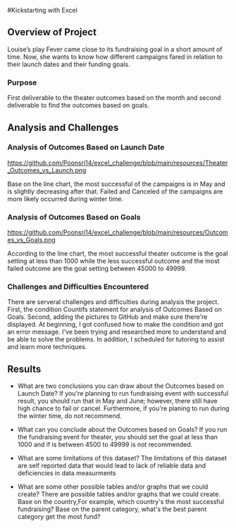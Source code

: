 #Kickstarting with Excel

## Overview of Project
Louise’s play Fever came close to its fundraising goal in a short amount of time. Now, she wants to know how different campaigns fared in relation to their launch dates and their funding goals. 

### Purpose

First deliverable to the theater outcomes based on the month and second deliverable to find the outcomes based on goals.


## Analysis and Challenges

### Analysis of Outcomes Based on Launch Date

https://github.com/Poonsri14/excel_challenge/blob/main/resources/Theater_Outcomes_vs_Launch.png

Base on the line chart, the most successful of the campaigns is in May and is slightly decreasing after that. Failed and Canceled of the campaigns are more likely occurred during winter time.

### Analysis of Outcomes Based on Goals

https://github.com/Poonsri14/excel_challenge/blob/main/resources/Outcomes_vs_Goals.png

According to the line chart, the most successful theater outcome is the goal setting at less than 1000 while the less successful outcome and the most failed outcome are the goal setting between 45000 to 49999. 

### Challenges and Difficulties Encountered
There are serveral challenges and difficulties during analysis the project. First, the condition Countifs statement for analysis of Outcomes Based on Goals. Second, adding the pictures to GitHub and make sure there're displayed. At beginning, I got confused how to make the condition and got an error message. I've been trying and researched more to understand and be able to solve the problems. In addition, I scheduled for tutoring to assist and learn more techniques.


## Results

- What are two conclusions you can draw about the Outcomes based on Launch Date?
If you're planning to run fundraising event with successful result, you should run that in May and June; however, there still have high chance to fail or cancel. Furthermore, if you're planing to run during the winter time, do not recommend. 

- What can you conclude about the Outcomes based on Goals?
If you run the fundraising event for theater, you should set the goal at less than 1000 and if is between 4500 to 49999 is not recommended.


- What are some limitations of this dataset?
The limitations of this dataset are self reported data that would lead to lack of reliable data and deficiencies in data measurments

- What are some other possible tables and/or graphs that we could create?
There are possible tables and/or graphs that we could create. Base on the country,For example, which country's the most successful fundraising? Base on the parent category, what's the best parent category get the most fund?


